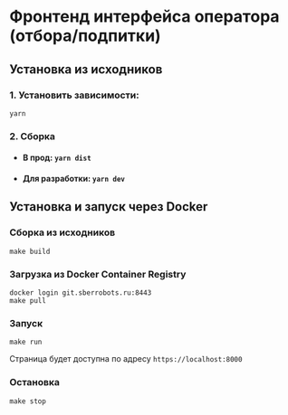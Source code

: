 # Фронтенд интерфейса оператора (отбора/подпитки)

## Установка из исходников

### 1. Установить зависимости:
`yarn`

### 2. Сборка
- #### В прод: `yarn dist`
- #### Для разработки: `yarn dev`

## Установка и запуск через Docker

### Сборка из исходников
```
make build
```

### Загрузка из Docker Container Registry
```
docker login git.sberrobots.ru:8443
make pull
```

### Запуск
```
make run
```
Страница будет доступна по адресу `https://localhost:8000`

### Остановка
```
make stop
```
